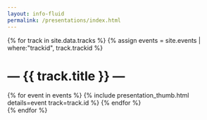 ```yaml
---
layout: info-fluid
permalink: /presentations/index.html
---
```

{% for track in site.data.tracks %}
{% assign events = site.events | where:"trackid", track.trackid %}
<h1 class="featured-header"><span>— {{ track.title }} —</span></h1>
<div class="row">
{% for event in events %}
 {% include presentation_thumb.html details=event track=track.id %}
{% endfor %}
</div>
{% endfor %}
